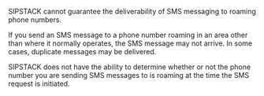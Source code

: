 SIPSTACK cannot guarantee the deliverability of SMS messaging to roaming phone numbers.

If you send an SMS message to a phone number roaming in an area other than where it normally operates, the SMS message may not arrive. In some cases, duplicate messages may be delivered. 

SIPSTACK does not have the ability to determine whether or not the phone number you are sending SMS messages to is roaming at the time the SMS request is initiated.